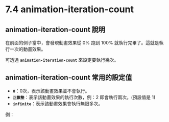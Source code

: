 # 7.4 animation-iteration-count

## animation-iteration-count 說明

在前面的例子當中，會發現動畫效果從 0% 跑到 100% 就執行完畢了。這就是執行一次的動畫效果。

可透過 **`animation-iteration-count`** 來設定要執行幾次。



## animation-iteration-count 常用的設定值

* **`0`**：0次，表示該動畫效果並不會執行。
* **`正數整`**：表示該動畫效果的執行次數，例：2 即會執行兩次。(預設值是 1)
* **`infinite`**：表示該動畫效果會執行無限多次。

例：




